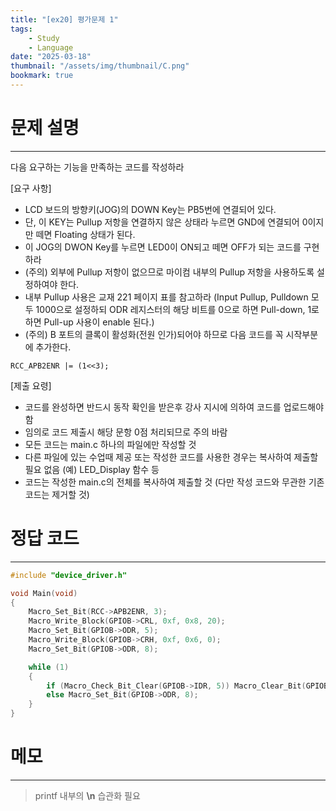 ```yaml
---
title: "[ex20] 평가문제 1"
tags:
    - Study
    - Language
date: "2025-03-18"
thumbnail: "/assets/img/thumbnail/C.png"
bookmark: true
---
```

# 문제 설명
---
다음 요구하는 기능을 만족하는 코드를 작성하라

[요구 사항]
- LCD 보드의 방향키(JOG)의 DOWN Key는 PB5번에 연결되어 있다.
- 단, 이 KEY는 Pullup 저항을 연결하지 않은 상태라 누르면 GND에 연결되어 0이지만 떼면 Floating 상태가 된다.
- 이 JOG의 DWON Key를 누르면 LED0이 ON되고 떼면 OFF가 되는 코드를 구현하라
- (주의) 외부에 Pullup 저항이 없으므로 마이컴 내부의 Pullup 저항을 사용하도록 설정하여야 한다.
- 내부 Pullup 사용은 교재 221 페이지 표를 참고하라 (Input Pullup, Pulldown 모두 1000으로 설정하되 
  ODR 레지스터의 해당 비트를 0으로 하면 Pull-down, 1로하면 Pull-up 사용이 enable 된다.)
- (주의) B 포트의 클록이 활성화(전원 인가)되어야 하므로 다음 코드를 꼭 시작부분에 추가한다. 

```
RCC_APB2ENR |= (1<<3);
```

[제출 요령] 
- 코드를 완성하면 반드시 동작 확인을 받은후 강사 지시에 의하여 코드를 업로드해야 함
- 임의로 코드 제출시 해당 문항 0점 처리되므로 주의 바람
- 모든 코드는 main.c 하나의 파일에만 작성할 것
- 다른 파일에 있는 수업때 제공 또는 작성한 코드를 사용한 경우는 복사하여 제출할 필요 없음 (예) LED_Display 함수 등
- 코드는 작성한 main.c의 전체를 복사하여 제출할 것 (다만 작성 코드와 무관한 기존 코드는 제거할 것)

# 정답 코드
---

```c
#include "device_driver.h"

void Main(void)
{
	Macro_Set_Bit(RCC->APB2ENR, 3);
	Macro_Write_Block(GPIOB->CRL, 0xf, 0x8, 20);
	Macro_Set_Bit(GPIOB->ODR, 5);
	Macro_Write_Block(GPIOB->CRH, 0xf, 0x6, 0);
	Macro_Set_Bit(GPIOB->ODR, 8);

	while (1)
	{	
		if (Macro_Check_Bit_Clear(GPIOB->IDR, 5)) Macro_Clear_Bit(GPIOB->ODR, 8);
		else Macro_Set_Bit(GPIOB->ODR, 8);
	}
}
```

# 메모
---
> printf 내부의 **\n** 습관화 필요